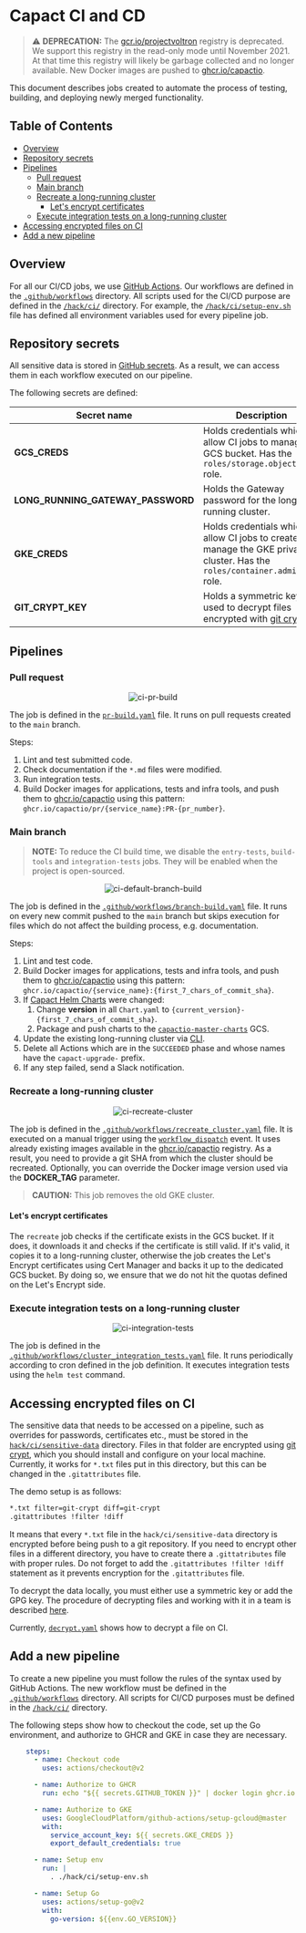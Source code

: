 #  Capact CI and CD

> ⚠️ **DEPRECATION:** The [gcr.io/projectvoltron](https://gcr.io/projectvoltron) registry is deprecated. We support this registry in the read-only mode until November 2021. At that time this registry will likely be garbage collected and no longer available. New Docker images are pushed to [ghcr.io/capactio](https://github.com/orgs/capactio/packages?ecosystem=container).

This document describes jobs created to automate the process of testing, building, and deploying newly merged functionality.

##  Table of Contents

<!-- toc -->

- [Overview](#overview)
- [Repository secrets](#repository-secrets)
- [Pipelines](#pipelines)
  * [Pull request](#pull-request)
  * [Main branch](#main-branch)
  * [Recreate a long-running cluster](#recreate-a-long-running-cluster)
    + [Let's encrypt certificates](#lets-encrypt-certificates)
  * [Execute integration tests on a long-running cluster](#execute-integration-tests-on-a-long-running-cluster)
- [Accessing encrypted files on CI](#accessing-encrypted-files-on-ci)
- [Add a new pipeline](#add-a-new-pipeline)

<!-- tocstop -->

##  Overview

For all our CI/CD jobs, we use [GitHub Actions](https://docs.github.com/en/free-pro-team@latest/actions). Our workflows are defined in the [`.github/workflows`](https://github.com/capactio/capact/tree/main/.github/workflows) directory. All scripts used for the CI/CD purpose are defined in the [`/hack/ci/`](https://github.com/capactio/capact/tree/main/hack/ci) directory. For example, the [`/hack/ci/setup-env.sh`](https://github.com/capactio/capact/tree/main/hack/ci/setup-env.sh) file has defined all environment variables used for every pipeline job.

##  Repository secrets

All sensitive data is stored in [GitHub secrets](https://docs.github.com/en/free-pro-team@latest/actions/reference/encrypted-secrets). As a result, we can access them in each workflow executed on our pipeline.

The following secrets are defined:

| Secret name                       | Description                                                                                                                                                                                           |
|-----------------------------------|-------------------------------------------------------------------------------------------------------------------------------------------------------------------------------------------------------|
| **GCS_CREDS**                     | Holds credentials which allow CI jobs to manage GCS bucket. Has the `roles/storage.objectAdmin` role.                                                                                                 |
| **LONG_RUNNING_GATEWAY_PASSWORD** | Holds the Gateway password for the long-running cluster.                                                                                                                                                  |
| **GKE_CREDS**                     | Holds credentials which allow CI jobs to create and manage the GKE private cluster. Has the `roles/container.admin` role.                                                                             |
| **GIT_CRYPT_KEY**                 | Holds a symmetric key used to decrypt files encrypted with [git crypt](https://github.com/AGWA/git-crypt).                                                                                            |

##  Pipelines

###  Pull request

<p align="center"><img alt="ci-pr-build" src="./assets/ci-pr-build.svg" /></p>

The job is defined in the [`pr-build.yaml`](https://github.com/capactio/capact/tree/main/.github/workflows/pr-build.yaml) file. It runs on pull requests created to the `main` branch.

Steps:

1. Lint and test submitted code.
1. Check documentation if the `*.md` files were modified. 
1. Run integration tests.
1. Build Docker images for applications, tests and infra tools, and push them to [ghcr.io/capactio](https://github.com/orgs/capactio/packages?ecosystem=container) using this pattern: `ghcr.io/capactio/pr/{service_name}:PR-{pr_number}`.

### Main branch

> **NOTE:** To reduce the CI build time, we disable the `entry-tests`, `build-tools` and `integration-tests` jobs. They will be enabled when the project is open-sourced.

<p align="center"><img alt="ci-default-branch-build" src="./assets/ci-default-branch-build.svg" /></p>

The job is defined in the [`.github/workflows/branch-build.yaml`](https://github.com/capactio/capact/tree/main/.github/workflows/branch-build.yaml) file. It runs on every new commit pushed to the `main` branch but skips execution for files which do not affect the building process, e.g. documentation.

Steps:

1. Lint and test code.
1. Build Docker images for applications, tests and infra tools, and push them to [ghcr.io/capactio](https://github.com/orgs/capactio/packages?ecosystem=container) using this pattern: `ghcr.io/capactio/{service_name}:{first_7_chars_of_commit_sha}`.
1. If [Capact Helm Charts](https://github.com/capactio/capact/tree/main/deploy/kubernetes/charts) were changed:
   1. Change **version** in all `Chart.yaml` to `{current_version}-{first_7_chars_of_commit_sha}`.
   1. Package and push charts to the [`capactio-master-charts`](https://storage.googleapis.com/capactio-master-charts) GCS.   
2. Update the existing long-running cluster via [CLI](../cli/commands/capact_upgrade.md).
3. Delete all Actions which are in the `SUCCEEDED` phase and whose names have the `capact-upgrade-` prefix. 
4. If any step failed, send a Slack notification.

###  Recreate a long-running cluster

<p align="center"><img alt="ci-recreate-cluster" src="./assets/ci-recreate-cluster.svg" /></p>

The job is defined in the [`.github/workflows/recreate_cluster.yaml`](https://github.com/capactio/capact/tree/main/.github/workflows/recreate_cluster.yaml) file. It is executed on a manual trigger using the [`workflow_dispatch`](https://github.blog/changelog/2020-07-06-github-actions-manual-triggers-with-workflow_dispatch/) event. It uses already existing images available in the [ghcr.io/capactio](https://github.com/orgs/capactio/packages?ecosystem=container) registry. As a result, you need to provide a git SHA from which the cluster should be recreated. Optionally, you can override the Docker image version used via the **DOCKER_TAG** parameter.

> **CAUTION:** This job removes the old GKE cluster.

####  Let's encrypt certificates

The `recreate` job checks if the certificate exists in the GCS bucket. If it does, it downloads it and checks if the certificate is still valid. If it's valid, it copies it to a long-running cluster, otherwise the job creates the Let's Encrypt certificates using Cert Manager and backs it up to the dedicated GCS bucket. By doing so, we ensure that we do not hit the quotas defined on the Let's Encrypt side.

###  Execute integration tests on a long-running cluster

<p align="center"><img alt="ci-integration-tests" src="./assets/ci-integration-tests.svg" /></p>

The job is defined in the [`.github/workflows/cluster_integration_tests.yaml`](https://github.com/capactio/capact/tree/main/.github/workflows/cluster_integration_tests.yaml) file. It runs periodically according to cron defined in the job definition. It executes integration tests using the `helm test` command.

##  Accessing encrypted files on CI

The sensitive data that needs to be accessed on a pipeline, such as overrides for passwords, certificates etc., must be stored in the [`hack/ci/sensitive-data`](https://github.com/capactio/capact/tree/main/hack/ci/sensitive-data) directory. Files in that folder are encrypted using [git crypt](https://github.com/AGWA/git-crypt), which you should install and configure on your local machine. Currently, it works for `*.txt` files put in this directory, but this can be changed in the `.gitattributes` file.

The demo setup is as follows:

```bash
*.txt filter=git-crypt diff=git-crypt
.gitattributes !filter !diff
```

It means that every `*.txt` file in the `hack/ci/sensitive-data` directory is encrypted before being push to a git repository. If you need to encrypt other files in a different directory, you have to create there a `.gittatributes` file with proper rules. Do not forget to add the `.gitattributes !filter !diff` statement as it prevents encryption for the `.gitattributes` file.

To decrypt the data locally, you must either use a symmetric key or add the GPG key. The procedure of decrypting files and working with it in a team is described [here](https://buddy.works/guides/git-crypt#working-in-team-with-git-crypt).

Currently, [`decrypt.yaml`](https://github.com/capactio/capact/tree/main/.github/workflows/decrypt.yaml) shows how to decrypt a file on CI.

##  Add a new pipeline

To create a new pipeline you must follow the rules of the syntax used by GitHub Actions. The new workflow must be defined in the [`.github/workflows`](https://github.com/capactio/capact/tree/main/.github/workflows) directory. All scripts for CI/CD purposes must be defined in the [`/hack/ci/`](https://github.com/capactio/capact/tree/main/hack/ci) directory.

The following steps show how to checkout the code, set up the Go environment, and authorize to GHCR and GKE in case they are necessary.

```yaml
    steps:    
      - name: Checkout code
        uses: actions/checkout@v2

      - name: Authorize to GHCR
        run: echo "${{ secrets.GITHUB_TOKEN }}" | docker login ghcr.io -u ${{ github.actor }} --password-stdin

      - name: Authorize to GKE
        uses: GoogleCloudPlatform/github-actions/setup-gcloud@master
        with:
          service_account_key: ${{ secrets.GKE_CREDS }}
          export_default_credentials: true

      - name: Setup env
        run: |
          . ./hack/ci/setup-env.sh

      - name: Setup Go
        uses: actions/setup-go@v2
        with:
          go-version: ${{env.GO_VERSION}}
```
